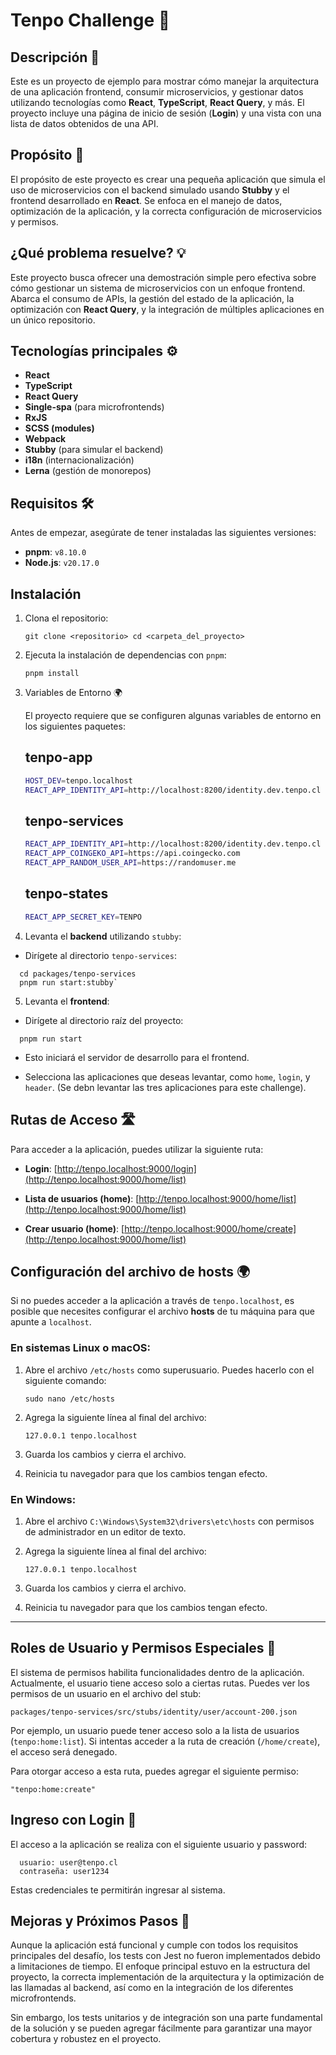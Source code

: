 
# Tenpo Challenge 🎯

## Descripción 📖

Este es un proyecto de ejemplo para mostrar cómo manejar la arquitectura de una aplicación frontend, consumir microservicios, y gestionar datos utilizando tecnologías como **React**, **TypeScript**, **React Query**, y más. El proyecto incluye una página de inicio de sesión (**Login**) y una vista con una lista de datos obtenidos de una API.

## Propósito 🎯

El propósito de este proyecto es crear una pequeña aplicación que simula el uso de microservicios con el backend simulado usando **Stubby** y el frontend desarrollado en **React**. Se enfoca en el manejo de datos, optimización de la aplicación, y la correcta configuración de microservicios y permisos.

## ¿Qué problema resuelve? 💡

Este proyecto busca ofrecer una demostración simple pero efectiva sobre cómo gestionar un sistema de microservicios con un enfoque frontend. Abarca el consumo de APIs, la gestión del estado de la aplicación, la optimización con **React Query**, y la integración de múltiples aplicaciones en un único repositorio.

## Tecnologías principales ⚙️

- **React**
- **TypeScript**
- **React Query**
- **Single-spa** (para microfrontends)
- **RxJS**
- **SCSS (modules)**
- **Webpack**
- **Stubby** (para simular el backend)
- **i18n** (internacionalización)
- **Lerna** (gestión de monorepos)

## Requisitos 🛠️

Antes de empezar, asegúrate de tener instaladas las siguientes versiones:

- **pnpm**: `v8.10.0`  
- **Node.js**: `v20.17.0`  


## Instalación

1.  Clona el repositorio:
    
    `git clone <repositorio> cd <carpeta_del_proyecto>` 
    
2.  Ejecuta la instalación de dependencias con `pnpm`:
    
    `pnpm install`


3. Variables de Entorno 🌍

    El proyecto requiere que se configuren algunas variables de entorno en los siguientes paquetes:
    
    ## tenpo-app
    ```bash
    HOST_DEV=tenpo.localhost
    REACT_APP_IDENTITY_API=http://localhost:8200/identity.dev.tenpo.cl
    ```
    
    ## tenpo-services
    ```bash
    REACT_APP_IDENTITY_API=http://localhost:8200/identity.dev.tenpo.cl
    REACT_APP_COINGEKO_API=https://api.coingecko.com
    REACT_APP_RANDOM_USER_API=https://randomuser.me
    ```
    
    ## tenpo-states
    ```bash
    REACT_APP_SECRET_KEY=TENPO
    ```
    
4.   Levanta el **backend** utilizando `stubby`:

 - Dirígete al directorio `tenpo-services`:
  ```
    cd packages/tenpo-services
    pnpm run start:stubby` 
  ```
        
5.   Levanta el **frontend**:
    
  - Dirígete al directorio raíz del proyecto:
  ```
    pnpm run start
  ```
    
  - Esto iniciará el servidor de desarrollo para el frontend.
    
  - Selecciona las aplicaciones que deseas levantar, como `home`, `login`, y `header`. (Se debn levantar las tres aplicaciones para este challenge).


##  Rutas de Acceso 🛣️

Para acceder a la aplicación, puedes utilizar la siguiente ruta:

-   **Login**: [http://tenpo.localhost:9000/login](http://tenpo.localhost:9000/home/list)

-   **Lista de usuarios (home)**: [http://tenpo.localhost:9000/home/list](http://tenpo.localhost:9000/home/list)
-   **Crear usuario (home)**: [http://tenpo.localhost:9000/home/create](http://tenpo.localhost:9000/home/list)
    

## Configuración del archivo de hosts 🌍

Si no puedes acceder a la aplicación a través de `tenpo.localhost`, es posible que necesites configurar el archivo **hosts** de tu máquina para que apunte a `localhost`.

### En sistemas **Linux** o **macOS**:

1.  Abre el archivo `/etc/hosts` como superusuario. Puedes hacerlo con el siguiente comando:
    
    `sudo nano /etc/hosts` 
    
2.  Agrega la siguiente línea al final del archivo:
    
    `127.0.0.1 tenpo.localhost` 
    
3.  Guarda los cambios y cierra el archivo.
    
4.  Reinicia tu navegador para que los cambios tengan efecto.
    

### En **Windows**:

1.  Abre el archivo `C:\Windows\System32\drivers\etc\hosts` con permisos de administrador en un editor de texto.
    
2.  Agrega la siguiente línea al final del archivo:
    
    `127.0.0.1 tenpo.localhost` 
    
3.  Guarda los cambios y cierra el archivo.
    
4.  Reinicia tu navegador para que los cambios tengan efecto.


----------

## Roles de Usuario y Permisos Especiales 🔑

El sistema de permisos habilita funcionalidades dentro de la aplicación. Actualmente, el usuario tiene acceso solo a ciertas rutas. Puedes ver los permisos de un usuario en el archivo del stub:

`packages/tenpo-services/src/stubs/identity/user/account-200.json`

Por ejemplo, un usuario puede tener acceso solo a la lista de usuarios (`tenpo:home:list`). Si intentas acceder a la ruta de creación (`/home/create`), el acceso será denegado.

Para otorgar acceso a esta ruta, puedes agregar el siguiente permiso:

`"tenpo:home:create"`


## Ingreso con Login 🔑

El acceso a la aplicación se realiza con el siguiente usuario y password:
```
  usuario: user@tenpo.cl
  contraseña: user1234
```

Estas credenciales te permitirán ingresar al sistema.

## Mejoras y Próximos Pasos 🚀

Aunque la aplicación está funcional y cumple con todos los requisitos principales del desafío,  los tests con Jest no fueron implementados debido a limitaciones de tiempo. El enfoque principal estuvo en la estructura del proyecto, la correcta implementación de la arquitectura y la optimización de las llamadas al backend, así como en la integración de los diferentes microfrontends.

Sin embargo, los tests unitarios y de integración son una parte fundamental de la solución y se pueden agregar fácilmente para garantizar una mayor cobertura y robustez en el proyecto.